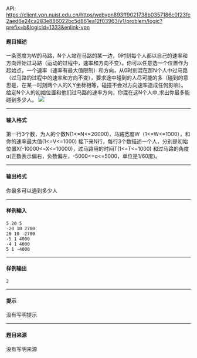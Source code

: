 API: https://client.vpn.nuist.edu.cn/https/webvpn893ff9021738b0357186c0f23fc2aed6e24ca283e886022bc5d861ea12f03963/v1/problem/logic?prefix=b&logicId=1333&enlink-vpn

#### 题目描述

一条宽度为W的马路，N个人站在马路的某一边，0时刻每个人都以自己的速率和方向开始过马路（运动的过程中，速率和方向不变）。你可以任意选一个位置作为起始点，一个速率（速率有最大值限制）和方向，从0时刻混在那N个人中过马路（过马路的过程中的速率和方向不变），要求途中碰到的人尽可能的多（碰到的意思是，在某一时刻两个人的X,Y坐标相等，碰撞不会对方向速率造成任何影响）。给定N个人的初始位置和他们过马路的速率方向，你混在这N个人中,求出你最多能碰到多少人。 ![](../file/1333_0.jpg)

---

#### 输入格式

第一行3个数，为人的个数N(1<=N<=20000)，马路宽度W（1<=W<=1000），和你的速率最大值(1<=V<=1000) 接下来N行，每行3个数描述一个人，分别是初始位置X(-10000<=X<=10000)，过马路用的时间T(1<=T<=1000) 和过马路的角度ɑ(正数表示偏右，负数偏左，-5000<=ɑ<=5000，单位是1/60度)。

---

#### 输出格式

你最多可以遇到多少人

---

#### 样例输入
```
5 20 5
-20 10 2700
20 10 -2700
-5 1 4000
-4 1 4000
5 1 -4000

```

---

#### 样例输出
```
2
```

---

#### 提示

没有写明提示

---

#### 题目来源

没有写明来源